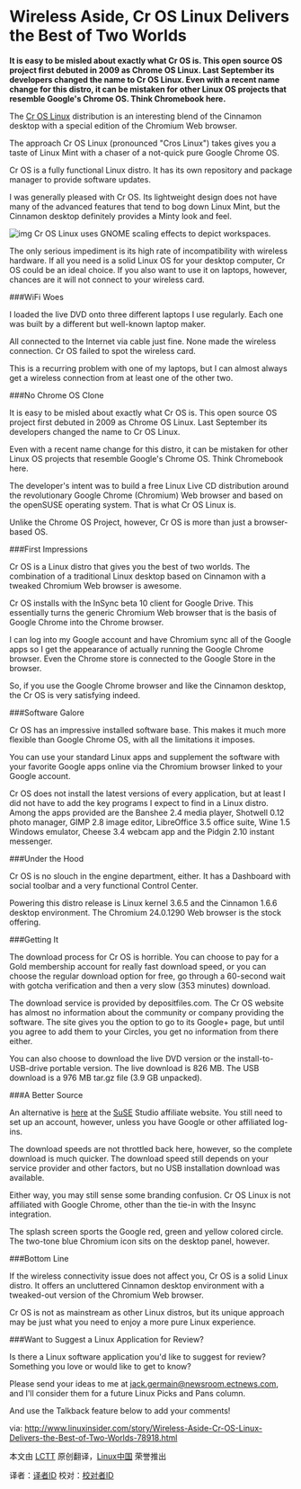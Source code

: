 Wireless Aside, Cr OS Linux Delivers the Best of Two Worlds
===========================================================

**It is easy to be misled about exactly what Cr OS is. This open source OS project first debuted in 2009 as Chrome OS Linux. Last September its developers changed the name to Cr OS Linux. Even with a recent name change for this distro, it can be mistaken for other Linux OS projects that resemble Google's Chrome OS. Think Chromebook here.**

The [Cr OS Linux][1] distribution is an interesting blend of the Cinnamon desktop with a special edition of the Chromium Web browser.

The approach Cr OS Linux (pronounced "Cros Linux") takes gives you a taste of Linux Mint with a chaser of a not-quick pure Google Chrome OS.

Cr OS is a fully functional Linux distro. It has its own repository and package manager to provide software updates.

I was generally pleased with Cr OS. Its lightweight design does not have many of the advanced features that tend to bog down Linux Mint, but the Cinnamon desktop definitely provides a Minty look and feel.

![img](http://www.linuxinsider.com/images/article_images/78918_620x200.jpg "Cr OS Linux workspaces.") 
Cr OS Linux uses GNOME scaling effects to depict workspaces.

The only serious impediment is its high rate of incompatibility with wireless hardware. If all you need is a solid Linux OS for your desktop computer, Cr OS could be an ideal choice. If you also want to use it on laptops, however, chances are it will not connect to your wireless card.

###WiFi Woes

I loaded the live DVD onto three different laptops I use regularly. Each one was built by a different but well-known laptop maker.

All connected to the Internet via cable just fine. None made the wireless connection. Cr OS failed to spot the wireless card.

This is a recurring problem with one of my laptops, but I can almost always get a wireless connection from at least one of the other two.

###No Chrome OS Clone

It is easy to be misled about exactly what Cr OS is. This open source OS project first debuted in 2009 as Chrome OS Linux. Last September its developers changed the name to Cr OS Linux.

Even with a recent name change for this distro, it can be mistaken for other Linux OS projects that resemble Google's Chrome OS. Think Chromebook here.

The developer's intent was to build a free Linux Live CD distribution around the revolutionary Google Chrome (Chromium) Web browser and based on the openSUSE operating system. That is what Cr OS Linux is.

Unlike the Chrome OS Project, however, Cr OS is more than just a browser-based OS.

###First Impressions

Cr OS is a Linux distro that gives you the best of two worlds. The combination of a traditional Linux desktop based on Cinnamon with a tweaked Chromium Web browser is awesome.

Cr OS installs with the InSync beta 10 client for Google Drive. This essentially turns the generic Chromium Web browser that is the basis of Google Chrome into the Chrome browser.

I can log into my Google account and have Chromium sync all of the Google apps so I get the appearance of actually running the Google Chrome browser. Even the Chrome store is connected to the Google Store in the browser.

So, if you use the Google Chrome browser and like the Cinnamon desktop, the Cr OS is very satisfying indeed.

###Software Galore

Cr OS has an impressive installed software base. This makes it much more flexible than Google Chrome OS, with all the limitations it imposes.

You can use your standard Linux apps and supplement the software with your favorite Google apps online via the Chromium browser linked to your Google account.

Cr OS does not install the latest versions of every application, but at least I did not have to add the key programs I expect to find in a Linux distro. Among the apps provided are the Banshee 2.4 media player, Shotwell 0.12 photo manager, GIMP 2.8 image editor, LibreOffice 3.5 office suite, Wine 1.5 Windows emulator, Cheese 3.4 webcam app and the Pidgin 2.10 instant messenger.

###Under the Hood

Cr OS is no slouch in the engine department, either. It has a Dashboard with social toolbar and a very functional Control Center.

Powering this distro release is Linux kernel 3.6.5 and the Cinnamon 1.6.6 desktop environment. The Chromium 24.0.1290 Web browser is the stock offering.

###Getting It

The download process for Cr OS is horrible. You can choose to pay for a Gold membership account for really fast download speed, or you can choose the regular download option for free, go through a 60-second wait with gotcha verification and then a very slow (353 minutes) download.

The download service is provided by depositfiles.com. The Cr OS website has almost no information about the community or company providing the software. The site gives you the option to go to its Google+ page, but until you agree to add them to your Circles, you get no information from there either.

You can also choose to download the live DVD version or the install-to-USB-drive portable version. The live download is 826 MB. The USB download is a 976 MB tar.gz file (3.9 GB unpacked).

###A Better Source

An alternative is [here][2] at the [SuSE][3] Studio affiliate website. You still need to set up an account, however, unless you have Google or other affiliated log-ins.

The download speeds are not throttled back here, however, so the complete download is much quicker. The download speed still depends on your service provider and other factors, but no USB installation download was available.

Either way, you may still sense some branding confusion. Cr OS Linux is not affiliated with Google Chrome, other than the tie-in with the Insync integration.

The splash screen sports the Google red, green and yellow colored circle. The two-tone blue Chromium icon sits on the desktop panel, however.

###Bottom Line

If the wireless connectivity issue does not affect you, Cr OS is a solid Linux distro. It offers an uncluttered Cinnamon desktop environment with a tweaked-out version of the Chromium Web browser.

Cr OS is not as mainstream as other Linux distros, but its unique approach may be just what you need to enjoy a more pure Linux experience.

###Want to Suggest a Linux Application for Review?

Is there a Linux software application you'd like to suggest for review? Something you love or would like to get to know?

Please send your ideas to me at jack.germain@newsroom.ectnews.com, and I'll consider them for a future Linux Picks and Pans column.

And use the Talkback feature below to add your comments!

via: http://www.linuxinsider.com/story/Wireless-Aside-Cr-OS-Linux-Delivers-the-Best-of-Two-Worlds-78918.html

本文由 [LCTT][] 原创翻译，[Linux中国][] 荣誉推出

译者：[译者ID][] 校对：[校对者ID][]

[LCTT]:https://github.com/LCTT/TranslateProject
[Linux中国]:http://linux.cn/portal.php
[译者ID]:http://linux.cn/space/译者ID
[校对者ID]:http://linux.cn/space/校对者ID

[1]:http://getchrome.eu/
[2]:https://susestudio.com/a/jMOVxa/cr-os-linux
[3]:http://www.novell.com/linux


